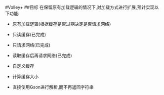 #Volley+
##目标
在保留原有加载逻辑的情况下,对加载方式进行扩展,预计实现以下功能:

* 原有加载逻辑(根据缓存是否过期决定是否请求网络)
* 只读缓存(已完成)
* 只请求网络(已完成)
* 读取缓存后再请求网络(已完成)

* 自定义缓存
* 计算缓存大小
* 直接使用Gson进行解析,而不再返回字符串